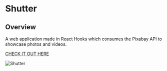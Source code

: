 # Shutter

## Overview

A web application made in React Hooks which consumes the Pixabay API to showcase photos and videos.

[CHECK IT OUT HERE ](https://kasjanhinc.github.io/shutter/)

![Shutter](./src/img/shutter.png)